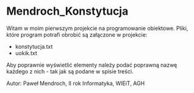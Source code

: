 # Mendroch_Konstytucja

Witam w moim pierwszym projekcie na programowanie obiektowe.
Pliki, które program potrafi obrobić są załączone w projekcie:

- konstytucja.txt
- uokik.txt

Aby poprawnie wyświetlić elementy należy podać poprawną nazwę każdego z nich - tak jak są podane w spisie treści.

Autor:
Paweł Mendroch, II rok Informatyka, WIEiT, AGH